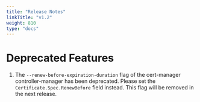 ```yaml
---
title: "Release Notes"
linkTitle: "v1.2"
weight: 810
type: "docs"
---
```



# Deprecated Features

1. The `--renew-before-expiration-duration` flag of the cert-manager controller-manager has been deprecated. 
   Please set the `Certificate.Spec.RenewBefore` field instead.
   This flag will be removed in the next release.
